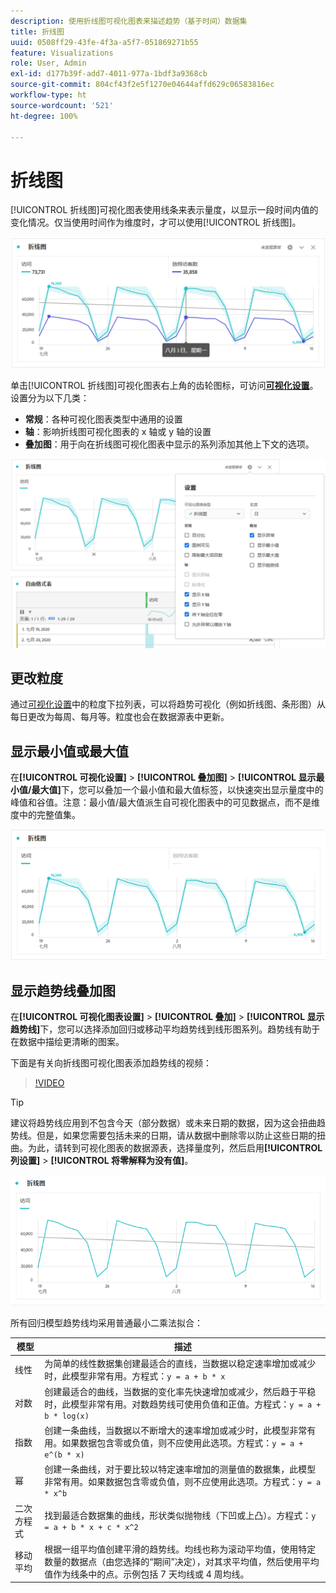 ```yaml
---
description: 使用折线图可视化图表来描述趋势（基于时间）数据集
title: 折线图
uuid: 0508ff29-43fe-4f3a-a5f7-051869271b55
feature: Visualizations
role: User, Admin
exl-id: d177b39f-add7-4011-977a-1bdf3a9368cb
source-git-commit: 804cf43f2e5f1270e04644affd629c06583816ec
workflow-type: ht
source-wordcount: '521'
ht-degree: 100%

---
```


# 折线图

[!UICONTROL 折线图]可视化图表使用线条来表示量度，以显示一段时间内值的变化情况。仅当使用时间作为维度时，才可以使用[!UICONTROL 折线图]。

![折线图可视化图表](assets/line-viz.png)

单击[!UICONTROL 折线图]可视化图表右上角的齿轮图标，可访问&#x200B;[**可视化设置**](freeform-analysis-visualizations.md)。设置分为以下几类：

* **常规**：各种可视化图表类型中通用的设置
* **轴**：影响折线图可视化图表的 x 轴或 y 轴的设置
* **叠加图**：用于向在折线图可视化图表中显示的系列添加其他上下文的选项。

![可视化设置](assets/viz-settings-modal.png)

## 更改粒度

通过[可视化设置](freeform-analysis-visualizations.md)中的粒度下拉列表，可以将趋势可视化（例如折线图、条形图）从每日更改为每周、每月等。粒度也会在数据源表中更新。

## 显示最小值或最大值

在&#x200B;**[!UICONTROL 可视化设置]** > **[!UICONTROL 叠加图]** > **[!UICONTROL 显示最小值/最大值]**&#x200B;下，您可以叠加一个最小值和最大值标签，以快速突出显示量度中的峰值和谷值。注意：最小值/最大值派生自可视化图表中的可见数据点，而不是维度中的完整值集。

![显示最小值/最大值](assets/min-max-labels.png)

## 显示趋势线叠加图

在&#x200B;**[!UICONTROL 可视化图表设置]** > **[!UICONTROL 叠加]** > **[!UICONTROL 显示趋势线]**&#x200B;下，您可以选择添加回归或移动平均趋势线到线形图系列。趋势线有助于在数据中描绘更清晰的图案。

下面是有关向折线图可视化图表添加趋势线的视频：

>[!VIDEO](https://video.tv.adobe.com/v/330176/?quality=12)

>[!TIP]
>
>建议将趋势线应用到不包含今天（部分数据）或未来日期的数据，因为这会扭曲趋势线。但是，如果您需要包括未来的日期，请从数据中删除零以防止这些日期的扭曲。为此，请转到可视化图表的数据源表，选择量度列，然后启用&#x200B;**[!UICONTROL 列设置]** > **[!UICONTROL 将零解释为没有值]**。

![线性趋势线](assets/show-linear-trendline.png)

所有回归模型趋势线均采用普通最小二乘法拟合：

| 模型 | 描述 |
| --- | --- |
| 线性 | 为简单的线性数据集创建最适合的直线，当数据以稳定速率增加或减少时，此模型非常有用。方程式：`y = a + b * x` |
| 对数 | 创建最适合的曲线，当数据的变化率先快速增加或减少，然后趋于平稳时，此模型非常有用。对数趋势线可使用负值和正值。方程式：`y = a + b * log(x)` |
| 指数 | 创建一条曲线，当数据以不断增大的速率增加或减少时，此模型非常有用。如果数据包含零或负值，则不应使用此选项。方程式：`y = a + e^(b * x)` |
| 幂 | 创建一条曲线，对于要比较以特定速率增加的测量值的数据集，此模型非常有用。如果数据包含零或负值，则不应使用此选项。方程式：`y = a * x^b` |
| 二次方程式 | 找到最适合数据集的曲线，形状类似抛物线（下凹或上凸）。方程式：`y = a + b * x + c * x^2` |
| 移动平均 | 根据一组平均值创建平滑的趋势线。均线也称为滚动平均值，使用特定数量的数据点（由您选择的“期间”决定），对其求平均值，然后使用平均值作为线条中的点。示例包括 7 天均线或 4 周均线。 |
